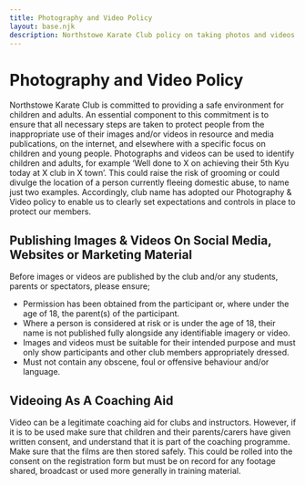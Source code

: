 ```yaml
---
title: Photography and Video Policy
layout: base.njk
description: Northstowe Karate Club policy on taking photos and videos of students
---
```

# Photography and Video Policy

Northstowe Karate Club is committed to providing a safe environment for children and adults. An essential component to this commitment is to ensure that all necessary steps are taken to protect people from the inappropriate use of their images and/or videos in resource and media publications, on the internet, and elsewhere with a specific focus on children and young people.
Photographs and videos can be used to identify children and adults, for example ‘Well done to X on achieving their 5th Kyu today at X club in X town’. This could raise the risk of grooming or could divulge the location of a person currently fleeing domestic abuse, to name just two examples.
Accordingly, club name has adopted our Photography & Video policy to enable us to clearly set expectations and controls in place to protect our members.

## Publishing Images & Videos On Social Media, Websites or Marketing Material
Before images or videos are published by the club and/or any students, parents or spectators, please ensure;
*	Permission has been obtained from the participant or, where under the age of 18, the parent(s) of the participant.
*	Where a person is considered at risk or is under the age of 18, their name is not published fully alongside any identifiable imagery or video.
*	Images and videos must be suitable for their intended purpose and must only show participants and other club members appropriately dressed.
*	Must not contain any obscene, foul or offensive behaviour and/or language.

## Videoing As A Coaching Aid

Video can be a legitimate coaching aid for clubs and instructors. However, if it is to be used make sure that children and their parents/carers have given written consent, and understand that it is part of the coaching programme. Make sure that the films are then stored safely. This could be rolled into the consent on the registration form but must be on record for any footage shared, broadcast or used more generally in training material.

